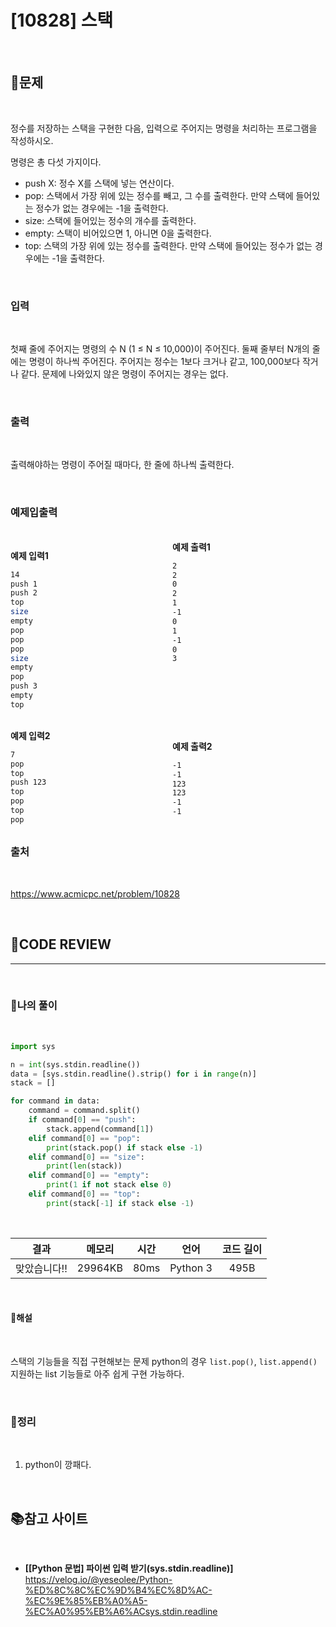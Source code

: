 # [10828] 스택

<br/>

## **📝문제**

<br/>

정수를 저장하는 스택을 구현한 다음, 입력으로 주어지는 명령을 처리하는 프로그램을 작성하시오.

명령은 총 다섯 가지이다.

- push X: 정수 X를 스택에 넣는 연산이다.
- pop: 스택에서 가장 위에 있는 정수를 빼고, 그 수를 출력한다. 만약 스택에 들어있는 정수가 없는 경우에는 -1을 출력한다.
- size: 스택에 들어있는 정수의 개수를 출력한다.
- empty: 스택이 비어있으면 1, 아니면 0을 출력한다.
- top: 스택의 가장 위에 있는 정수를 출력한다. 만약 스택에 들어있는 정수가 없는 경우에는 -1을 출력한다.

<br/>

### **입력**

<br/>

첫째 줄에 주어지는 명령의 수 N (1 ≤ N ≤ 10,000)이 주어진다. 둘째 줄부터 N개의 줄에는 명령이 하나씩 주어진다. 주어지는 정수는 1보다 크거나 같고, 100,000보다 작거나 같다. 문제에 나와있지 않은 명령이 주어지는 경우는 없다.

<br/>

### **출력**

<br/>

출력해야하는 명령이 주어질 때마다, 한 줄에 하나씩 출력한다.

<br/>

### **예제입출력**

<br/>

<div style="column-count:2; ">

  <div>

**예제 입력1**

```zsh
14
push 1
push 2
top
size
empty
pop
pop
pop
size
empty
pop
push 3
empty
top
```

  </div>
  <div>

**예제 출력1**

```zsh
2
2
0
2
1
-1
0
1
-1
0
3




```

  </div>

</div>

<br/>

<div style="column-count:2; vertical-align: text-top;">

  <div>

**예제 입력2**

```zsh
7
pop
top
push 123
top
pop
top
pop
```
  </div>

<br/>

<div>

**예제 출력2**

```zsh
-1
-1
123
123
-1
-1


```

  </div>

</div>

### **출처**

<br/>

https://www.acmicpc.net/problem/10828

<br/>

## **🧐CODE REVIEW**
***

<br/>

### **🧾나의 풀이**

<br/>

```python
import sys

n = int(sys.stdin.readline())
data = [sys.stdin.readline().strip() for i in range(n)]
stack = []

for command in data:
    command = command.split()
    if command[0] == "push":
        stack.append(command[1])
    elif command[0] == "pop":
        print(stack.pop() if stack else -1)
    elif command[0] == "size":
        print(len(stack))
    elif command[0] == "empty":
        print(1 if not stack else 0)
    elif command[0] == "top":
        print(stack[-1] if stack else -1)

```

<br/>

결과	| 메모리 |	시간 |	언어 |	코드 길이 
:----:|:-----:|:-----:|:-----:|:--------:
맞았습니다!! |	29964KB |	80ms |	Python 3 |	495B

<br/>

#### **📝해설**

<br/>

스택의 기능들을 직접 구현해보는 문제
python의 경우 `list.pop()`, `list.append()` 지원하는 list 기능들로 아주 쉽게 구현 가능하다.

<br/>

### **🔖정리**

<br/>

1. python이 깡패다.

<br/>

## 📚참고 사이트

<br/>

- **[[Python 문법] 파이썬 입력 받기(sys.stdin.readline)]**<br/>
https://velog.io/@yeseolee/Python-%ED%8C%8C%EC%9D%B4%EC%8D%AC-%EC%9E%85%EB%A0%A5-%EC%A0%95%EB%A6%ACsys.stdin.readline